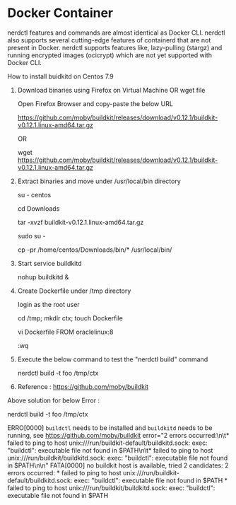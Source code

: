 # Docker Container 

nerdctl features and commands are almost identical as Docker CLI. nerdctl also supports several cutting-edge features of containerd that are not present in Docker. nerdctl supports features like, lazy-pulling (stargz) and running encrypted images (ocicrypt) which are not yet supported with Docker CLI.

How to install buidkitd on Centos 7.9

1. Download binaries using Firefox on Virtual Machine OR wget file

   Open Firefox Browser and copy-paste the below URL

   https://github.com/moby/buildkit/releases/download/v0.12.1/buildkit-v0.12.1.linux-amd64.tar.gz

   OR

   wget https://github.com/moby/buildkit/releases/download/v0.12.1/buildkit-v0.12.1.linux-amd64.tar.gz

3. Extract binaries and move under /usr/local/bin directory

   su - centos

   cd Downloads

   tar -xvzf buildkit-v0.12.1.linux-amd64.tar.gz 

   sudo su -

    cp -pr /home/centos/Downloads/bin/* /usr/local/bin/

4. Start service buildkitd

    nohup buildkitd  &                               

5. Create Dockerfile under /tmp directory

    login as the root user

    cd /tmp; mkdir ctx; touch Dockerfile

    vi Dockerfile
    FROM oraclelinux:8

    :wq
   
    
    
7. Execute the below command to test the "nerdctl build" command

    nerdctl build -t foo /tmp/ctx


8. Reference :  https://github.com/moby/buildkit

Above solution for below Error :

nerdctl build -t foo /tmp/ctx

ERRO[0000] `buildctl` needs to be installed and `buildkitd` needs to be running, see https://github.com/moby/buildkit  error="2 errors occurred:\n\t* failed to ping to host unix:///run/buildkit-default/buildkitd.sock: exec: \"buildctl\": executable file not found in $PATH\n\t* failed to ping to host unix:///run/buildkit/buildkitd.sock: exec: \"buildctl\": executable file not found in $PATH\n\n"
FATA[0000] no buildkit host is available, tried 2 candidates: 2 errors occurred:
	* failed to ping to host unix:///run/buildkit-default/buildkitd.sock: exec: "buildctl": executable file not found in $PATH
	* failed to ping to host unix:///run/buildkit/buildkitd.sock: exec: "buildctl": executable file not found in $PATH






